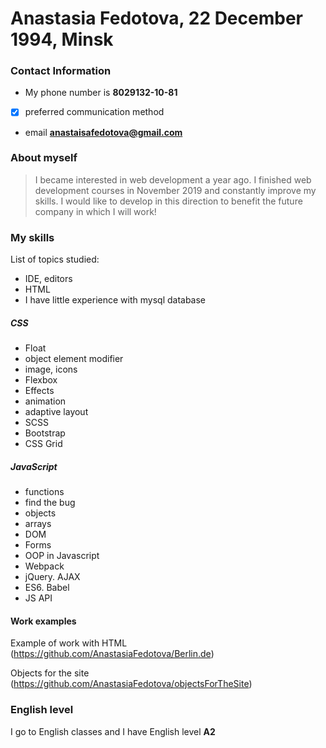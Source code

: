 # Anastasia Fedotova, 22 December 1994, Minsk

### Contact Information  
- My phone number is **8029132-10-81**  
- [x]  preferred communication method

- email **anastaisafedotova@gmail.com**

### About myself  
> I became interested in web development a year ago. I finished web development courses in November 2019 and constantly improve my skills. I would like to develop in this direction to benefit the future company in which I will work!

###  My skills


List of topics studied:
 - IDE, editors
 - HTML
 - I have little experience with mysql database
 
##### CSS

 - Float
 - object element modifier
 - image, icons
 - Flexbox
 - Effects
 - animation
 - adaptive layout
 - SCSS
 - Bootstrap
 - CSS Grid
 
##### JavaScript

 - functions
 - find the bug
 - objects
 - arrays
 - DOM
 - Forms
 - ООP in Javascript
 - Webpack
 - jQuery. AJAX
 - ES6. Babel
 - JS API

#### Work examples

Example of work with HTML (https://github.com/AnastasiaFedotova/Berlin.de)
  
Objects for the site (https://github.com/AnastasiaFedotova/objectsForTheSite)


### English level

I go to English classes and I have English level **A2**